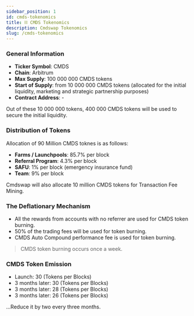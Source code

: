 ```yaml
---
sidebar_position: 1
id: cmds-tokenomics
title: ⛓ CMDS Tokenomics
description: Cmdswap Tokenomics
slug: /cmds-tokenomics
---
```


### General Information

- **Ticker Symbol**: CMDS
- **Chain**: Arbitrum
- **Max Supply**: 100 000 000 CMDS tokens
- **Start of Supply**: from 10 000 000 CMDS tokens (allocated for the initial liquidity, marketing and strategic partnership purposes)
- **Contract Address**: -

Out of these 10 000 000 tokens, 400 000 CMDS tokens will be used to secure the initial liquidity.

### Distribution of Tokens

Allocation of 90 Million CMDS toknes is as follows:

- **Farms / Launchpools**: 85.7% per block
- **Referral Program**: 4.3% per block
- **SAFU**: 1% per block (emergency insurance fund)
- **Team**: 9% per block

Cmdswap will also allocate 10 million CMDS tokens for Transaction Fee Mining.

### The Deflationary Mechanism

- All the rewards from accounts with no referrer are used for CMDS token burning.
- 50% of the trading fees will be used for token burning.
- CMDS Auto Compound performance fee is used for token burning.

> CMDS token burning occurs once a week.

### CMDS Token Emission

- Launch: 30 (Tokens per Blocks)
- 3 months later: 30 (Tokens per Blocks)
- 3 months later: 28 (Tokens per Blocks)
- 3 months later: 26 (Tokens per Blocks)

...Reduce it by two every three months.
